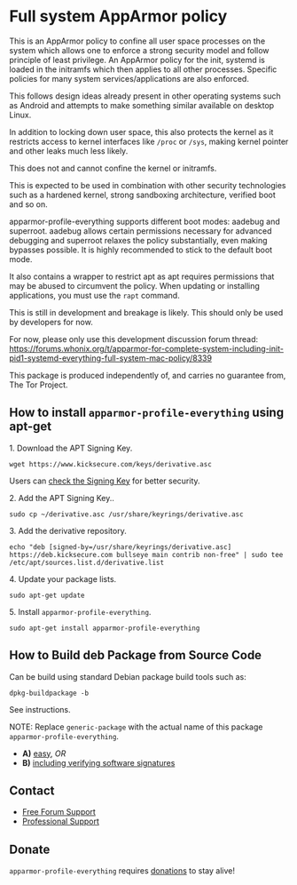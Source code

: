 # Full system AppArmor policy #

This is an AppArmor policy to confine all user space processes on the system which
allows one to enforce a strong security model and follow principle of least privilege.
An AppArmor policy for the init, systemd is loaded in the initramfs which then
applies to all other processes. Specific policies for many system services/applications
are also enforced.

This follows design ideas already present in other operating systems such as Android
and attempts to make something similar available on desktop Linux.

In addition to locking down user space, this also protects the kernel as it restricts
access to kernel interfaces like `/proc` or `/sys`, making kernel pointer and other
leaks much less likely.

This does not and cannot confine the kernel or initramfs.

This is expected to be used in combination with other security technologies such as
a hardened kernel, strong sandboxing architecture, verified boot and so on.

apparmor-profile-everything supports different boot modes: aadebug and superroot.
aadebug allows certain permissions necessary for advanced debugging and superroot
relaxes the policy substantially, even making bypasses possible. It is highly
recommended to stick to the default boot mode.

It also contains a wrapper to restrict apt as apt requires permissions that may
be abused to circumvent the policy. When updating or installing applications, you
must use the `rapt` command.

This is still in development and breakage is likely. This should only be used by
developers for now.

For now, please only use this development discussion forum thread:
https://forums.whonix.org/t/apparmor-for-complete-system-including-init-pid1-systemd-everything-full-system-mac-policy/8339

This package is produced independently of, and carries no guarantee from,
The Tor Project.

## How to install `apparmor-profile-everything` using apt-get ##

1\. Download the APT Signing Key.

```
wget https://www.kicksecure.com/keys/derivative.asc
```

Users can [check the Signing Key](https://www.kicksecure.com/wiki/Signing_Key) for better security.

2\. Add the APT Signing Key..

```
sudo cp ~/derivative.asc /usr/share/keyrings/derivative.asc
```

3\. Add the derivative repository.

```
echo "deb [signed-by=/usr/share/keyrings/derivative.asc] https://deb.kicksecure.com bullseye main contrib non-free" | sudo tee /etc/apt/sources.list.d/derivative.list
```

4\. Update your package lists.

```
sudo apt-get update
```

5\. Install `apparmor-profile-everything`.

```
sudo apt-get install apparmor-profile-everything
```

## How to Build deb Package from Source Code ##

Can be build using standard Debian package build tools such as:

```
dpkg-buildpackage -b
```

See instructions.

NOTE: Replace `generic-package` with the actual name of this package `apparmor-profile-everything`.

* **A)** [easy](https://www.kicksecure.com/wiki/Dev/Build_Documentation/generic-package/easy), _OR_
* **B)** [including verifying software signatures](https://www.kicksecure.com/wiki/Dev/Build_Documentation/generic-package)

## Contact ##

* [Free Forum Support](https://forums.kicksecure.com)
* [Professional Support](https://www.kicksecure.com/wiki/Professional_Support)

## Donate ##

`apparmor-profile-everything` requires [donations](https://www.kicksecure.com/wiki/Donate) to stay alive!
